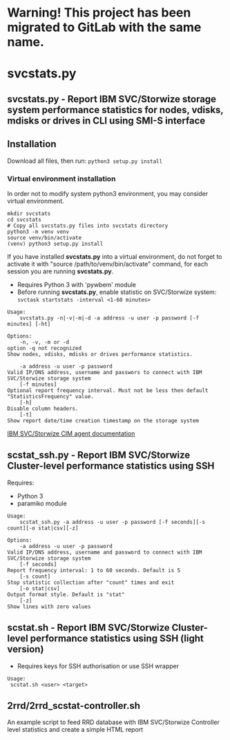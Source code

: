 # Warning! This project has been migrated to GitLab with the same name.
# svcstats.py
## svcstats.py - Report IBM SVC/Storwize storage system performance statistics for nodes, vdisks, mdisks or drives in CLI using SMI-S interface

## Installation

Download all files, then run:
```python3 setup.py install```

### Virtual environment installation
In order not to modify system python3 environment, you may consider virtual environment.
```
mkdir svcstats
cd svcstats
# Copy all svcstats.py files into svcstats directory
python3 -m venv venv
source venv/bin/activate
(venv) python3 setup.py install
```

If you have installed **svcstats.py** into a virtual environment, do not forget to activate it with "source /path/to/venv/bin/activate" command, for each session you are running **svcstats.py**.


* Requires Python 3 with 'pywbem' module
* Before running **svcstats.py**, enable statistic on SVC/Storwize system: ```svctask startstats -interval <1-60 minutes>```


```
Usage:
    svcstats.py -n|-v|-m|-d -a address -u user -p password [-f minutes] [-ht]

Options:
    -n, -v, -m or -d
option -q not recognized 
Show nodes, vdisks, mdisks or drives performance statistics.

    -a address -u user -p password
Valid IP/DNS address, username and passwors to connect with IBM SVC/Storwize storage system
    [-f minutes]
Optional report frequency interval. Must not be less then default "StatisticsFrequency" value.
    [-h]
Disable column headers.
    [-t]
Show report date/time creation timestamp on the storage system
```

[IBM SVC/Storwize CIM agent documentation](https://www.ibm.com/support/knowledgecenter/STPVGU/com.ibm.storage.svc.console.720.doc/svc_sdkintro_215ebp.html)

## scstat_ssh.py - Report IBM SVC/Storwize Cluster-level performance statistics using SSH

Requires:
* Python 3 
* paramiko module

```
Usage:
	scstat_ssh.py -a address -u user -p password [-f seconds][-s count][-o stat|csv][-z]

Options:
	-a address -u user -p password
Valid IP/DNS address, username and password to connect with IBM SVC/Storwize storage system
	[-f seconds]
Report frequency interval: 1 to 60 seconds. Default is 5
	[-s count]
Stop statistic collection after "count" times and exit
	[-o stat|csv]
Output format style. Default is "stat"
	[-z]
Show lines with zero values
```

## scstat.sh - Report IBM SVC/Storwize Cluster-level performance statistics using SSH (light version)
* Requires keys for SSH authorisation or use SSH wrapper
```
Usage:
 scstat.sh <user> <target>
```

## 2rrd/2rrd_scstat-controller.sh
An example script to feed RRD database with IBM SVC/Storwize Controller level statistics and create a simple HTML report
